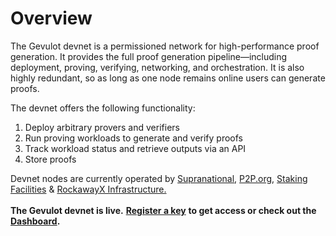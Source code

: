 # Overview

The Gevulot devnet is a permissioned network for high-performance proof generation. It provides the full proof generation pipeline—including deployment, proving, verifying, networking, and orchestration. It is also highly redundant, so as long as one node remains online users can generate proofs.&#x20;

The devnet offers the following functionality:

1. Deploy arbitrary provers and verifiers
2. Run proving workloads to generate and verify proofs
3. Track workload status and retrieve outputs via an API
4. Store proofs&#x20;

Devnet nodes are currently operated by [Supranational](https://www.supranational.net/), [P2P.org](https://p2p.org/), [Staking Facilities](https://stakingfacilities.com/) & [RockawayX Infrastructure.](https://rockawayx.com/infrastructure)\
\
**The Gevulot devnet is live.** [**Register a key**](https://docs.gevulot.com/gevulot-docs/devnet/key-registration) **to get access or check out the** [**Dashboard**](http://dashboard.gevulot.com/)**.**

